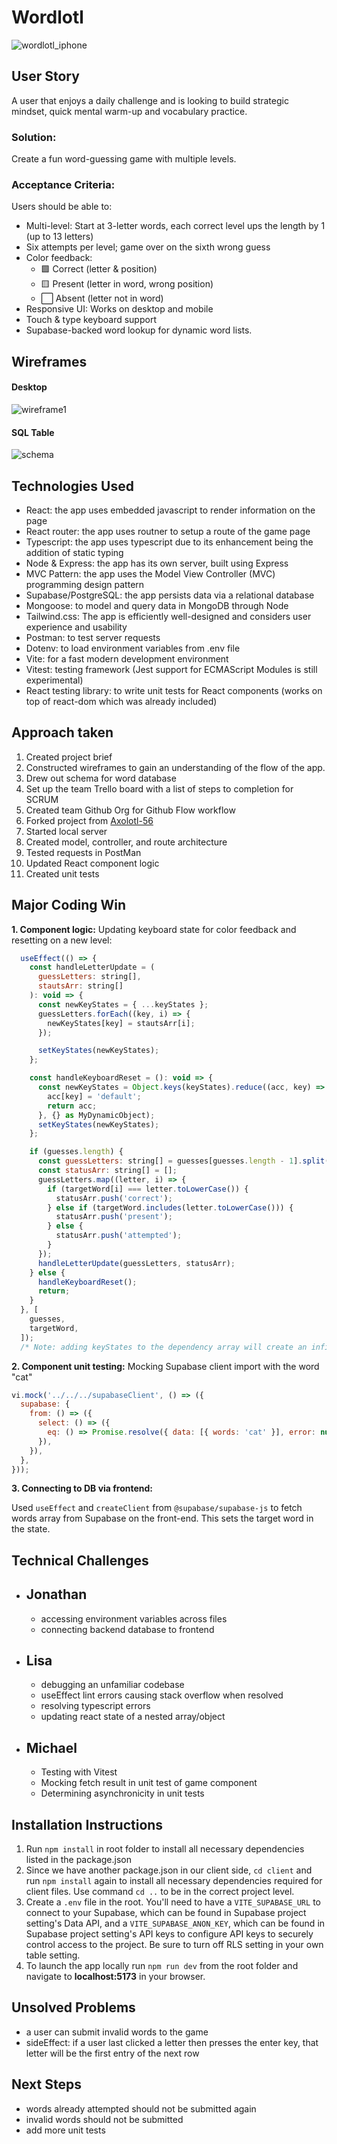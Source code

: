 # Wordlotl

![wordlotl_iphone](./client/public/iphone_mockup.png)

## User Story

A user that enjoys a daily challenge and is looking to build strategic mindset, quick mental warm-up and vocabulary practice.

### Solution:

Create a fun word-guessing game with multiple levels.

### Acceptance Criteria:

Users should be able to:

- Multi-level: Start at 3-letter words, each correct level ups the length by 1 (up to 13 letters)
- Six attempts per level; game over on the sixth wrong guess
- Color feedback:
  - 🟩 Correct (letter & position)
  - 🟨 Present (letter in word, wrong position)
  - ⬜ Absent (letter not in word)
- Responsive UI: Works on desktop and mobile
- Touch & type keyboard support
- Supabase-backed word lookup for dynamic word lists.

## Wireframes

#### Desktop

![wireframe1](./client/public/wireframe_desktop.png)

#### SQL Table

![schema](./client/public/word_db.png)

## Technologies Used

- React: the app uses embedded javascript to render information on the page
- React router: the app uses routner to setup a route of the game page
- Typescript: the app uses typescript due to its enhancement being the addition of static typing
- Node & Express: the app has its own server, built using Express
- MVC Pattern: the app uses the Model View Controller (MVC) programming design pattern
- Supabase/PostgreSQL: the app persists data via a relational database
- Mongoose: to model and query data in MongoDB through Node
- Tailwind.css: The app is efficiently well-designed and considers user experience and usability
- Postman: to test server requests
- Dotenv: to load environment variables from .env file
- Vite: for a fast modern development environment
- Vitest: testing framework (Jest support for ECMAScript Modules is still experimental)
- React testing library: to write unit tests for React components (works on top of react-dom which was already included)

## Approach taken

1. Created project brief
2. Constructed wireframes to gain an understanding of the flow of the app.
3. Drew out schema for word database
4. Set up the team Trello board with a list of steps to completion for SCRUM
5. Created team Github Org for Github Flow workflow
6. Forked project from [Axolotl-56](https://github.com/Scratch-Project-Axolotl-56/New-Scratch_Project)
7. Started local server
8. Created model, controller, and route architecture
9. Tested requests in PostMan
10. Updated React component logic
11. Created unit tests

## Major Coding Win

**1. Component logic:** Updating keyboard state for color feedback and resetting on a new level:

```js
  useEffect(() => {
    const handleLetterUpdate = (
      guessLetters: string[],
      stautsArr: string[]
    ): void => {
      const newKeyStates = { ...keyStates };
      guessLetters.forEach((key, i) => {
        newKeyStates[key] = stautsArr[i];
      });

      setKeyStates(newKeyStates);
    };

    const handleKeyboardReset = (): void => {
      const newKeyStates = Object.keys(keyStates).reduce((acc, key) => {
        acc[key] = 'default';
        return acc;
      }, {} as MyDynamicObject);
      setKeyStates(newKeyStates);
    };

    if (guesses.length) {
      const guessLetters: string[] = guesses[guesses.length - 1].split('');
      const statusArr: string[] = [];
      guessLetters.map((letter, i) => {
        if (targetWord[i] === letter.toLowerCase()) {
          statusArr.push('correct');
        } else if (targetWord.includes(letter.toLowerCase())) {
          statusArr.push('present');
        } else {
          statusArr.push('attempted');
        }
      });
      handleLetterUpdate(guessLetters, statusArr);
    } else {
      handleKeyboardReset();
      return;
    }
  }, [
    guesses,
    targetWord,
  ]);
  /* Note: adding keyStates to the dependency array will create an infinite loop */
```

**2. Component unit testing:** Mocking Supabase client import with the word "cat"

```js
vi.mock('../../../supabaseClient', () => ({
  supabase: {
    from: () => ({
      select: () => ({
        eq: () => Promise.resolve({ data: [{ words: 'cat' }], error: null }),
      }),
    }),
  },
}));
```

**3. Connecting to DB via frontend:**

Used `useEffect` and `createClient` from `@supabase/supabase-js` to fetch words array from Supabase on the front-end. This sets the target word in the state.

## Technical Challenges

- ## Jonathan
  - accessing environment variables across files
  - connecting backend database to frontend
- ## Lisa
  - debugging an unfamiliar codebase
  - useEffect lint errors causing stack overflow when resolved
  - resolving typescript errors
  - updating react state of a nested array/object
- ## Michael
  - Testing with Vitest
  - Mocking fetch result in unit test of game component
  - Determining asynchronicity in unit tests

## Installation Instructions

1. Run `npm install` in root folder to install all necessary dependencies listed in the package.json
2. Since we have another package.json in our client side, `cd client` and run `npm install` again to install all necessary dependencies required for client files. Use command `cd ..` to be in the correct project level.
3. Create a `.env` file in the root. You'll need to have a `VITE_SUPABASE_URL` to connect to your Supabase, which can be found in Supabase project setting's Data API, and a `VITE_SUPABASE_ANON_KEY`, which can be found in Supabase project setting's API keys to configure API keys to securely control access to the project. Be sure to turn off RLS setting in your own table setting.
4. To launch the app locally run `npm run dev` from the root folder and navigate to **localhost:5173** in your browser.

## Unsolved Problems

- a user can submit invalid words to the game
- sideEffect: if a user last clicked a letter then presses the enter key, that letter will be the first entry of the next row

## Next Steps

- words already attempted should not be submitted again
- invalid words should not be submitted
- add more unit tests

